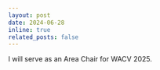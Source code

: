 ```yaml
---
layout: post
date: 2024-06-28
inline: true
related_posts: false
---
```


I will serve as an Area Chair for WACV 2025.
